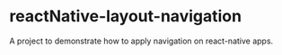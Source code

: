 # reactNative-layout-navigation

A project to demonstrate how to apply navigation on react-native apps.
